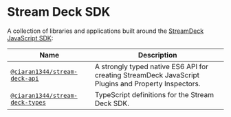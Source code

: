# Stream Deck SDK

A collection of libraries and applications built around the
[StreamDeck JavaScript SDK](https://docs.elgato.com/sdk):

| Name                                              | Description                                                                                         |
| ------------------------------------------------- | --------------------------------------------------------------------------------------------------- |
| [`@ciaran1344/stream-deck-api`](packages/api)     | A strongly typed native ES6 API for creating StreamDeck JavaScript Plugins and Property Inspectors. |
| [`@ciaran1344/stream-deck-types`](packages/types) | TypeScript definitions for the Stream Deck SDK.                                                     |
